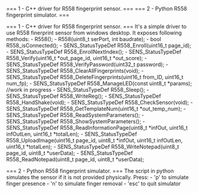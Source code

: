 === 1 - C++ driver for R558 fingerprint sensor. ===
=== 2 - Python R558 fingerprint simulator. ===

=== 1 - C++ driver for R558 fingerprint sensor. ===
It's a simple driver to use R558 finerprint sensor from windows desktop.
It exposes following methods:
    - R558();
    - R558(uint8_t serPort, int baudrate);
    - bool R558_isConnected();
    - SENS_StatusTypeDef R558_Enroll(uint16_t page_id);
    - SENS_StatusTypeDef R558_EnrollNextIndex();
    - SENS_StatusTypeDef R558_Verify(uint16_t *out_page_id, uint16_t *out_score);
    - SENS_StatusTypeDef R558_VerifyPassword(uint32_t password);
    - SENS_StatusTypeDef R558_ClearAllFingerprints(void);
    - SENS_StatusTypeDef R558_DeleteFingerprints(uint16_t from_ID, uint16_t num_fp);
    - SENS_StatusTypeDef R558_ManageLED(const uint8_t *params);   //work in progress
    - SENS_StatusTypeDef R558_Sleep();
    - SENS_StatusTypeDef R558_WriteReg();
    - SENS_StatusTypeDef R558_HandShake(void);
    - SENS_StatusTypeDef R558_CheckSensor(void);
    - SENS_StatusTypeDef R558_GetTemplateNum(uint16_t *out_temp_num);
    - SENS_StatusTypeDef R558_ReadSystemParameters();
    - SENS_StatusTypeDef R558_ShowSystemParameters();
    - SENS_StatusTypeDef R558_ReadInformationPage(uint8_t *infOut, uint16_t infOutLen, uint16_t *totalLen);
    - SENS_StatusTypeDef R558_UploadImage(uint16_t page_id, uint8_t *infOut, uint16_t infOutLen, uint16_t *totalLen);
    - SENS_StatusTypeDef R558_WriteNotepad(uint8_t page_id, uint8_t *userData);
    - SENS_StatusTypeDef R558_ReadNotepad(uint8_t page_id, uint8_t *userData);


=== 2 - Python R558 fingerprint simulator. ===
The script in python simulates the sensor if it is not provided physically.
Press:
    - 'p' to simulate finger presence
    - 'n' to simulate finger removal
    - 'esc' to quit simulator
